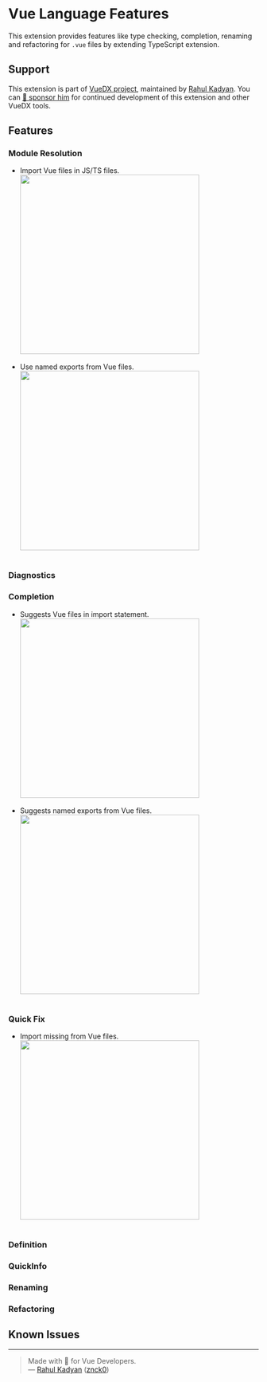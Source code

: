 # Vue Language Features

This extension provides features like type checking, completion, renaming and refactoring for `.vue` files by extending TypeScript extension.

## Support

This extension is part of [VueDX project](https://github.com/znck/vue-developer-experience), maintained by [Rahul Kadyan](https://github.com/znck). You can [💖 sponsor him](https://github.com/sponsors/znck) for continued development of this extension and other VueDX tools.

## Features

### Module Resolution

- Import Vue files in JS/TS files.
  <div>
    <img src="./demo/feature-module-resolution.dark.gif" height="360" />
  </div>
  <br>
- Use named exports from Vue files. 
  <div>
    <img src="./demo/feature-module-named-exports.dark.gif" height="360" />
  </div>
  <br>

### Diagnostics

### Completion

- Suggests Vue files in import statement.
  <div>
    <img src="./demo/feature-suggest-in-import.dark.gif" height="360" />
  </div>
  <br>
- Suggests named exports from Vue files.
  <div>
    <img src="./demo/feature-suggest-named-exports.dark.gif" height="360" />
  </div>
  <br>

### Quick Fix

- Import missing from Vue files.
  <div>
    <img src="./demo/feature-quickfix-import-missing.dark.gif" height="360" />
  </div>
  <br>


### Definition

### QuickInfo

### Renaming

### Refactoring

## Known Issues

---

> Made with 💚 for Vue Developers.  
> — [Rahul Kadyan](https://znck.me) ([znck0](https://twitter.com/znck0))
